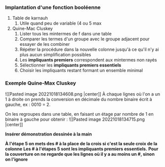 
### Implantation d'une fonction booléenne
1. Table de karnauh
	1. Utile quand peu de variable (4 ou 5 max
2. Quine-Mac Cluskey
	1. Lister tous les mintermes de f dans une table
	2. Comparer les termes d'un groupe avec le groupe adjacent pour essayer de les combiner
	3. Répéter la procédure dans la nouvelle colonne jusqu'à ce qu'il n'y ai plus aucun simplification possibles
	4. Les **impliquants premiers** correspondent aux mintermes non rayés
	5. Sélectionner les **impliquants premiers essentiels**
	6. Choisir les impliquants restant formant un ensemble minimal

### Exemple Quine-Max Cluskey

![[Pasted image 20221018134608.png |center]] 
À chaque lignes où l'on a un 1 à droite on prends la conversion en décimale du nombre binaire écrit à gauche, ex : 0010 = 2.

On les regroupes dans une table, en faisant un étage par nombre de 1 en binaire à gauche pour obtenir :
![[Pasted image 20221018134715.png |center]]

**Insérer démonstration dessinée à la main**

**À l'étape 5 on mets des # à la place de la crois si c'est la seule croix de la colonne**
**Les # à l'étapes 5 sont les impliquants premiers essentiels.**
**Pour la couverture on ne regarde que les lignes où il y a au moins un #, sinon on l'ignore**